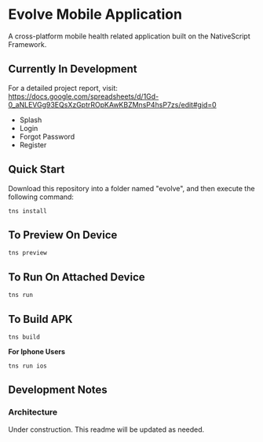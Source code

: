 # Evolve Mobile Application

A cross-platform mobile health related application built on the NativeScript Framework.



## Currently In Development

For a detailed project report, visit: https://docs.google.com/spreadsheets/d/1Gd-0_aNLEVGg93EQsXzGptrROpKAwKBZMnsP4hsP7zs/edit#gid=0

- Splash
- Login
- Forgot Password
- Register

## Quick Start

Download this repository into a folder named "evolve", and then execute the following command:

``` shell
tns install
```

## To Preview On Device

```
tns preview
```

## To Run On Attached Device
```
tns run

```

## To Build APK

```
tns build

```

**For Iphone Users**

``` shell
tns run ios
```

## Development Notes

### Architecture

Under construction. This readme will be updated as needed.
